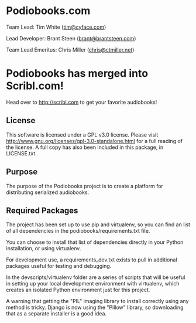 Podiobooks.com
==================
Team Lead: Tim White (tim@cyface.com)

Lead Developer: Brant Steen (brant@brantsteen.com)


Team Lead Emeritus: Chris Miller (chris@ctmiller.net)

Podiobooks has merged into Scribl.com!
=====================================
Head over to http://scribl.com to get your favorite audiobooks!

License
-------
This software is licensed under a GPL v3.0 license. Please visit http://www.gnu.org/licenses/gpl-3.0-standalone.html for a full reading of the license. A full copy has also been included in this package, in LICENSE.txt.

Purpose
-------

The purpose of the Podiobooks project is to create a platform for distributing serialized audiobooks.

Required Packages
-----------------
The project has been set up to use pip and virtualenv, so you can find an list of all dependencies in the podiobooks/requirements.txt file.

You can choose to install that list of dependencies directly in your Python installation, or using virtualenv.

For development use, a requirements_dev.txt exists to pull in additional packages useful for testing and debugging.

In the devscripts/virtualenv folder are a series of scripts that will be useful in setting up your local development environment with virtualenv, which creates an isolated Python environment just for this project.

A warning that getting the "PIL" imaging library to install correctly using any method is tricky. Django is now using the "Pillow" library, so downloading that as a separate installer is a good idea.

